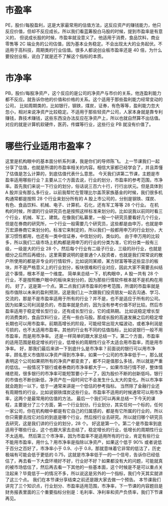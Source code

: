 # 市盈率
PE，股价/每股盈利，这是大家最常用的估值方法，这反应资产的赚钱能力，他只反应价值，但却不反应成长。所以我们看蓝筹股白马股的时候，提到市盈率是有意义的， 但说成长股的时候，市盈率就没意义了。他适用于消费，食品饮料，商业零售等 2C 端业务的公司估值，因为基本业务稳定。不会出现太大的业务起伏。不适用于高科技，周期类的行业估值。很多人都说创业板市盈率还是 40 倍，为什么要投创业板，说白了就是还不了解这个指标的本质。

# 市净率 
PB，股价/每股净资产，这个反应的是公司的净资产与市价的关系，他连盈利能力都不反应。就告诉你他的价值和价格的关系。这个适用于那些盈利能力经常变动的公司， 比如周期类的，比如银行，钢铁，煤炭，证券，有色等等，盈利能力忽大忽小，相对来说净资产比较稳定。不适用于那些轻资产公司，人家本身就是靠专利赚钱，靠技术赚钱，这些东西没办法反应在净资产上，所以也就自然算不出估值。对应的就是计算机软硬件，医药，传媒等行业，这些行业 PB 就没有价值了。


# 哪些行业适用市盈率？
这里是机构眼中的基本面分析系列课，我是你们的导师陈飞。
上一节课我们一起分享了估值，也就是所谓的市盈率相关的内容。相信大家都已经学会了，并且弄懂了估值是怎么计算的，到底估值代表什么意思。
今天我们讲第二节课，主题是市盈率适用哪些行业？主要从三个方面去说，行业的划分，市盈率的参考范围，市净率。首先我们来说一下行业的划分，俗话说三百六十行，行行出状元。但是具体到 A 股并没有那么多行业，以前我帮忙在管理比尔盖茨家族基金的时候，我们很多机构通常都是按照 28 个行业来划分所有的 A 股上市公司的，分别是钢铁、煤炭、有色、食品饮料、机械、电子、计算机、石化，还有军工等等 28 个行业。
在机构的时候，所谓的行业研究员也是按照这样标准来划分的。比如说我以前同时看三个行业，机械、军工、建筑。在像我们私募里，一般一个研究员要看好几个行业，但是在券商的研究所，一个行业一般需要几个研究员，这些都是由申万，也就是申万宏源券商它来划分的。标准它来制定的，所以我们一般都用申万的行业划分，大家习惯性都用，也还有一类中信证券，中信划分的，类似的。
由于申万用的比较多，所以我们二级市场上机构都是用申万的行业的分类为准，它的分类一般有三级，一级是大的行业 28 个，然后每个行业有二级子行业，三级的孙行业，也就是细分之后然后再细分。这里需要说明的是普通个人投资者，也就是我们常常说的散户所使用的都是非专业的行情软件，比如说同某顺，某方财富等等这些显示的板块，并不是严格意义上的行业划分，板块很难和行业对应，因此大家不需要去纠结这个事情，根本不是一个维度。
简单来总结一下，机构眼中，A 股一共有 28 个行业，不是按照散户眼中的板块来划分的，因为那些行情软件根本就不是机构在用的。
好了，这是第一个点。第二点我们讲市盈率的参考范围，所谓的市盈率就是指市值除以未来的盈利预测，这是我们上一次跟我们投资朋友一起去沟通、学习、交流的，那是不是市盈率适用于所有的行业？并不是，也不是适应于所有的公司。因为如果公司利润是负的，市盈率就是负的，因为没有参考价值不好比较。然后市盈率适用于稳定增长型行业，还有成长型行业，它的成熟期。
比如说稳定增长型的消费类的，食品饮料行业，还有一些白马股。那成长股的高速发展之后的稳定增长期也可以用市盈率。前期高增长的阶段，可能经常出现大幅波动，或者净利润是亏损的，也不太适用市盈率。其他的行业有不同的估值指标，比如说银行一般不用市盈率，而是用市净率。
还是一样简单的跟大家总结一下。第二个方面，市盈率的适用范围是稳定增长的行业，低增长的周期性行业不太适合用市盈率，而是用市净率。
好，那我们最后来讲一下到底什么是市净率？前面说的银行可以用市净率，顾名思义市值除以净资产得到市净率，如果一个公司的市净率低于一，那么就表明这个公司如果把所有的净资产都变卖了，都不只是值那么多钱，所以就是严重的低估。一般情况下银行或者券商的市净率都大于一，如果市场行情不好，整体情绪悲观，很多银行的市净率可能短暂要小于一了，因为股价不断的创新低吗，银行的市值也不断创新低，净资产在一段时间它不会发生什么太大的变化。所以市净率就会跑到一以下，低于一通常来讲是一个低估的参考指标。
当然除了金融行业还有周期性的行业，比如说钢铁煤炭这些行业。市盈率不适用的时候通常可以用市净率，这两个是最常用的估值的方法。
最后一个我们可以再来总结一下今天的课程，主要是分了三个方面，第一个行业划分。行业划分，其实任何一个标的，任何一家公司，你在机构眼中都是有它自己的归属感的，都是有它所属的行业的，所以你只需要去找它对应的到底是哪个行业，然后按行业去研究。所以就归哪个研究员去研究，这是我们讲的行业的划分，28 个。
好这是第一个。第二个是市盈率到底适用于哪些行业，这个也跟大家去总结了，稳定增长的行业，低增长的周期性行业不太适用。
然后第三个市净率，因为市盈率不是适用所有的行业，肯定有些行业不能用市盈率，用什么？用市净率是指除以净资产，如果这个低于 90% 或者说低于百分之百好了，市净率小于 0.9、小于 0.8，那就意味着它非常的低沽了，历史极端有可能会低于更低的 0.75，这就是市净率低于一的一个信号，告诉你已经低估了，再去看一下大盘环境好不好，行业好不好？如果都没有大的问题，可能就真的被市场低估了，然后再去看一下其他的一些基本面，这个时候是不是可以重点关注起来？毕竟低于一的情况不多，所以说这是另外的一个指标，我们今天其实就讲了这三个点。
我们在本节课分享结束之前还是跟大家去做一个预告。
本节课我们讲完了三个知识点，行业划分、市盈率适用范围，市净率，下一节课的内容题目是财务报表里面的三个重要指标分别是：毛利率、净利率和资产负债率，我们下节课再见。</div>